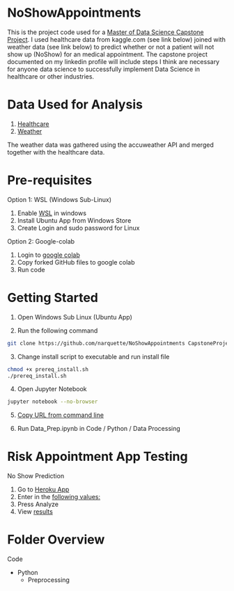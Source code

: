 # NoShowAppointments
This is the project code used for a [Master of Data Science Capstone Project](https://www.linkedin.com/in/nicholasarquette/).  I used healthcare data from kaggle.com (see link below) joined with weather data (see link below) to predict whether or not a patient will not show up (NoShow) for an medical appointment.  The capstone project documented on my linkedin profile will include steps I think are necessary for anyone data science to successfully implement Data Science in healthcare or other industries.

# Data Used for Analysis
1. [Healthcare](https://www.kaggle.com/joniarroba/noshowappointments/) 
2. [Weather](https://developer.accuweather.com/user/login)

The weather data was gathered using the accuweather API and merged together with the healthcare data.

# Pre-requisites

Option 1: WSL (Windows Sub-Linux)

1. Enable [WSL](https://winaero.com/blog/enable-wsl-windows-10-fall-creators-update/) in windows 
2. Install Ubuntu App from Windows Store
3. Create Login and sudo password for Linux

Option 2: Google-colab

1. Login to [google colab](https://colab.research.google.com/notebooks/welcome.ipynb)
2. Copy forked GitHub files to google colab
3. Run code 

# Getting Started 

1. Open Windows Sub Linux (Ubuntu App)

2. Run the following command

```sh
git clone https://github.com/narquette/NoShowAppointments CapstoneProject
```

3. Change install script to executable and run install file

```sh
chmod +x prereq_install.sh
./prereq_install.sh
```

4. Open Jupyter Notebook

```sh
jupyter notebook --no-browser
```
5. [Copy URL from command line](https://www.screencast.com/t/JgVmAL6wC)

6. Run Data_Prep.ipynb in Code / Python / Data Processing

# Risk Appointment App Testing

No Show Prediction

1) Go to [Heroku App](https://apptnoshow.herokuapp.com/)
2) Enter in the [following values:](https://www.screencast.com/t/xFwlA991PF)
3) Press Analyze
4) View [results](https://www.screencast.com/t/h1EpH8Pr) 


# Folder Overview

Code 
- Python
  - Preprocessing

